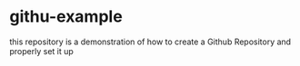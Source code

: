 # githu-example
this repository is  a demonstration of how to create a Github Repository and properly set it up 
